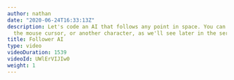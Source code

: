 ```yaml
---
author: nathan
date: "2020-06-24T16:33:13Z"
description: Let's code an AI that follows any point in space. You can use it to follow
  the mouse cursor, or another character, as we'll see later in the series.
title: Follower AI
type: video
videoDuration: 1539
videoId: UWlErVIJIw0
weight: 1
---
```


